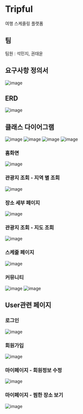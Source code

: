 # Tripful
여행 스케줄링 플랫폼

## 팀
팀원 : 석민지, 권태윤

## 요구사항 정의서
![image](https://user-images.githubusercontent.com/57527380/203873152-550c65ae-7443-4b69-bcb5-ea15204d0734.png)

## ERD
![image](https://user-images.githubusercontent.com/57527380/203873167-f2b9a4d1-dbf1-4383-9ce3-faf642105300.png)

## 클래스 다이어그램
![image](https://user-images.githubusercontent.com/57527380/203873210-0aca517b-cd6d-456c-8569-c0f3985164b4.png)
![image](https://user-images.githubusercontent.com/57527380/203873224-4a1e027c-15b0-4ed2-8f6a-81b69796b529.png)
![image](https://user-images.githubusercontent.com/57527380/203873236-70d77583-1b24-44ce-9095-02df99260443.png)
![image](https://user-images.githubusercontent.com/57527380/203873239-e015be63-75e4-446b-bb98-187bda15a028.png)

### 홈화면
![image](https://user-images.githubusercontent.com/57527380/203873542-1f52b62f-e164-41b3-b70e-230281b1f9f6.png)

### 관광지 조회 - 지역 별 조회
![image](https://user-images.githubusercontent.com/57527380/203873823-01efec51-a720-4eec-a9c0-0b8596ae84f8.png)

### 장소 세부 페이지
![image](https://user-images.githubusercontent.com/57527380/203873961-afcc852a-5d30-44b7-8b85-3600a7a94c37.png)

### 관광지 조회 - 지도 조회
![image](https://user-images.githubusercontent.com/57527380/203874004-eded00f1-1573-499b-bf93-23118a163bdc.png)

### 스케줄 페이지
![image](https://user-images.githubusercontent.com/57527380/203873339-93ceff04-8640-4c56-9a6d-e8b41a367e3a.png)

### 커뮤니티
![image](https://user-images.githubusercontent.com/57527380/203874269-1b24f72e-53e2-4624-a64f-599fe3b03f83.png)
![image](https://user-images.githubusercontent.com/57527380/203874217-ac35a138-4ef7-45c9-8c3e-be1ee8830a69.png)

## User관련 페이지
### 로그인
![image](https://user-images.githubusercontent.com/57527380/203873634-ca941f68-878b-4100-bd4a-12982babc40a.png)

### 회원가입
![image](https://user-images.githubusercontent.com/57527380/203873650-7ae2e554-95b4-48ce-abb0-0f827aa35436.png)

### 마이페이지 - 회원정보 수정
![image](https://user-images.githubusercontent.com/57527380/203873698-aead18ed-3664-4c55-8608-70517e482bce.png)

### 마이페이지 - 찜한 장소 보기
![image](https://user-images.githubusercontent.com/57527380/203874165-de4d6549-f1db-41d5-afb6-b08cb77c373c.png)
        
